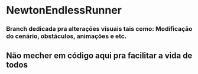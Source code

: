 # NewtonEndlessRunner

### Branch dedicada pra alterações visuais tais como: Modificação do cenário, obstáculos, animações e etc.

## Não mecher em código aqui pra facilitar a vida de todos
